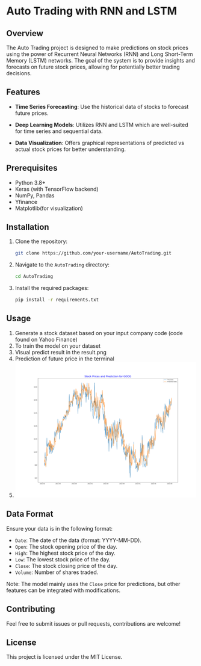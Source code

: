 # Auto Trading with RNN and LSTM

## Overview

The Auto Trading project is designed to make predictions on stock prices using the power of Recurrent Neural Networks (RNN) and Long Short-Term Memory (LSTM) networks. The goal of the system is to provide insights and forecasts on future stock prices, allowing for potentially better trading decisions.

## Features

- **Time Series Forecasting**: Use the historical data of stocks to forecast future prices.
  
- **Deep Learning Models**: Utilizes RNN and LSTM which are well-suited for time series and sequential data.
  
- **Data Visualization**: Offers graphical representations of predicted vs actual stock prices for better understanding.

## Prerequisites

- Python 3.8+
- Keras (with TensorFlow backend)
- NumPy, Pandas
- Yfinance
- Matplotlib(for visualization)

## Installation

1. Clone the repository:
   ``` bash
   git clone https://github.com/your-username/AutoTrading.git
   ```
2. Navigate to the `AutoTrading` directory:
    ```bash
    cd AutoTrading
    ```
3. Install the required packages:
    ```bash
    pip install -r requirements.txt
    ```

## Usage

1. Generate a stock dataset based on your input company code (code found on Yahoo Finance)
2. To train the model on your dataset
3. Visual predict result in the result.png
4. Prediction of future price in the terminal
5. ![Result_Example](result.png)


## Data Format

Ensure your data is in the following format:


- `Date`: The date of the data (format: YYYY-MM-DD).
- `Open`: The stock opening price of the day.
- `High`: The highest stock price of the day.
- `Low`: The lowest stock price of the day.
- `Close`: The stock closing price of the day.
- `Volume`: Number of shares traded.

Note: The model mainly uses the `Close` price for predictions, but other features can be integrated with modifications.

## Contributing

Feel free to submit issues or pull requests, contributions are welcome!

## License

This project is licensed under the MIT License.

